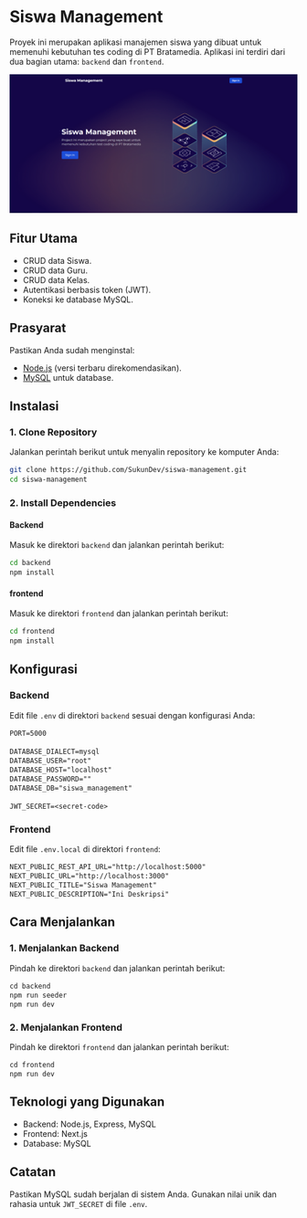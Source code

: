 # Siswa Management

Proyek ini merupakan aplikasi manajemen siswa yang dibuat untuk memenuhi kebutuhan tes coding di PT Bratamedia. Aplikasi ini terdiri dari dua bagian utama: `backend` dan `frontend`.

<img src="./previews.PNG" alt="previews">

## Fitur Utama

- CRUD data Siswa.
- CRUD data Guru.
- CRUD data Kelas.
- Autentikasi berbasis token (JWT).
- Koneksi ke database MySQL.

## Prasyarat

Pastikan Anda sudah menginstal:

- [Node.js](https://nodejs.org/) (versi terbaru direkomendasikan).
- [MySQL](https://www.mysql.com/) untuk database.

## Instalasi

### 1. Clone Repository

Jalankan perintah berikut untuk menyalin repository ke komputer Anda:

```bash
git clone https://github.com/SukunDev/siswa-management.git
cd siswa-management
```

### 2. Install Dependencies

#### Backend

Masuk ke direktori `backend` dan jalankan perintah berikut:

```bash
cd backend
npm install
```

#### frontend

Masuk ke direktori `frontend` dan jalankan perintah berikut:

```bash
cd frontend
npm install
```

## Konfigurasi

### Backend

Edit file `.env` di direktori `backend` sesuai dengan konfigurasi Anda:

```
PORT=5000

DATABASE_DIALECT=mysql
DATABASE_USER="root"
DATABASE_HOST="localhost"
DATABASE_PASSWORD=""
DATABASE_DB="siswa_management"

JWT_SECRET=<secret-code>
```

### Frontend

Edit file `.env.local` di direktori `frontend`:

```
NEXT_PUBLIC_REST_API_URL="http://localhost:5000"
NEXT_PUBLIC_URL="http://localhost:3000"
NEXT_PUBLIC_TITLE="Siswa Management"
NEXT_PUBLIC_DESCRIPTION="Ini Deskripsi"
```

## Cara Menjalankan

### 1. Menjalankan Backend

Pindah ke direktori `backend` dan jalankan perintah berikut:

```
cd backend
npm run seeder
npm run dev
```

### 2. Menjalankan Frontend

Pindah ke direktori `frontend` dan jalankan perintah berikut:

```
cd frontend
npm run dev
```

## Teknologi yang Digunakan

- Backend: Node.js, Express, MySQL
- Frontend: Next.js
- Database: MySQL

## Catatan

Pastikan MySQL sudah berjalan di sistem Anda.
Gunakan nilai unik dan rahasia untuk `JWT_SECRET` di file `.env`.

